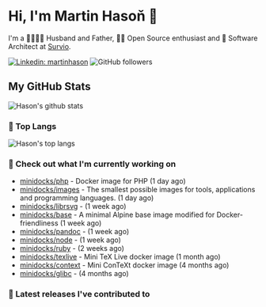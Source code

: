 # Hi, I'm Martin Hasoň 👋

I'm a 👨‍👩‍👧‍👦 Husband and Father, 🧑‍💻 Open Source enthusiast and 📐 Software Architect at [Survio](https://www.survio.com).

[![Linkedin: martinhason](https://img.shields.io/badge/-Martin%20Hasoň-blue?style=flat-square&logo=Linkedin&logoColor=white&link=https://www.linkedin.com/in/martinhason/)](https://www.linkedin.com/in/martinhason/)
![GitHub followers](https://img.shields.io/github/followers/hason?label=Follow&style=social)


## My GitHub Stats
![Hason's github stats](https://github-readme-stats.vercel.app/api?username=hason&show_icons=true&include_all_commits=true&theme=dracula&hide_border=true&hide_title=true)

### 💾 Top Langs
![Hason's top langs](https://github-readme-stats.vercel.app/api/top-langs/?username=hason&layout=compact&theme=dracula&hide_border=true&hide_title=true)

### 👷 Check out what I'm currently working on

- [minidocks/php](https://github.com/minidocks/php) - Docker image for PHP (1 day ago)
- [minidocks/images](https://github.com/minidocks/images) - The smallest possible images for tools, applications and programming languages. (1 day ago)
- [minidocks/librsvg](https://github.com/minidocks/librsvg) -  (1 week ago)
- [minidocks/base](https://github.com/minidocks/base) - A minimal Alpine base image modified for Docker-friendliness (1 week ago)
- [minidocks/pandoc](https://github.com/minidocks/pandoc) -  (1 week ago)
- [minidocks/node](https://github.com/minidocks/node) -  (1 week ago)
- [minidocks/ruby](https://github.com/minidocks/ruby) -  (2 weeks ago)
- [minidocks/texlive](https://github.com/minidocks/texlive) - Mini TeX Live docker image (1 month ago)
- [minidocks/context](https://github.com/minidocks/context) - Mini ConTeXt docker image (4 months ago)
- [minidocks/glibc](https://github.com/minidocks/glibc) -  (4 months ago)

### 🔭 Latest releases I've contributed to

